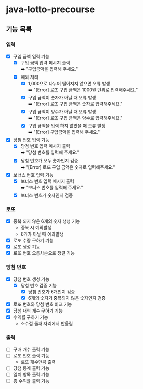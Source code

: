 # java-lotto-precourse

## 기능 목록
### 입력
- [x] 구입 금액 입력 기능
  - [x] 구입 금액 입력 메시지 출력 <br>
    ➡️ "구입금액을 입력해 주세요."
  - [x] 예외 처리
    - [x] 1,000으로 나누어 떨어지지 않으면 오류 발생 <br>
      ➡️ "[Error] 로또 구입 금액은 1000원 단위로 입력해주세요."
    - [x] 구입 금액이 숫자가 아닐 때 오류 발생 <br>
      ➡️ "[Error] 로또 구입 금액은 숫자로 입력해주세요."
    - [x] 구입 금액이 양수가 아닐 때 오류 발생 <br>
      ➡️ "[Error] 로또 구입 금액은 양수로 입력해주세요."
    - [x] 구입 금액을 입력 하지 않았을 때 오류 발생 <br>
      ➡️ "[Error] 구입금액을 입력해 주세요."
- [x] 당첨 번호 입력 기능
    - [x] 당첨 번호 입력 메시지 출력 <br>
    ➡️ "당첨 번호를 입력해 주세요."
    - [x] 당첨 번호가 모두 숫자인지 검증 <br>
    ➡️ "[Error] 로또 구입 금액은 숫자로 입력해주세요."
- [x] 보너스 번호 입력 기능
  - [x] 보너스 번호 입력 메시지 출력 <br>
    ➡️ "보너스 번호를 입력해 주세요."
  - [x] 보너스 번호가 숫자인지 검증
### 로또
- [x] 중복 되지 않은 6개의 숫자 생성 기능
  - 중복 시 예외발생
  - 6개가 아닐 때 예외발생
- [x] 로또 수량 구하기 기능
- [x] 로또 생성 기능
- [x] 로또 번호 오름차순으로 정렬 기능
### 당첨 번호
- [x] 당첨 번호 생성 기능
  - [x] 당첨 번호 검증 기능
    - [x] 당첨 번호가 6개인지 검증
    - [x] 6개의 숫자가 중복되지 않은 숫자인지 검증
- [x] 로또 번호와 당첨 번호 비교 기능
- [x] 당첨 내역 개수 구하기 기능
- [x] 수익률 구하기 기능
  - 소수점 둘째 자리에서 반올림
### 출력
- [ ] 구매 개수 출력 기능
- [ ] 로또 번호 출력 기능
  - 로또 개수만큼 출력
- [ ] 당첨 통계 출력 기능
- [ ] 일치 항목 출력 기능
- [ ] 총 수익률 출력 기능
